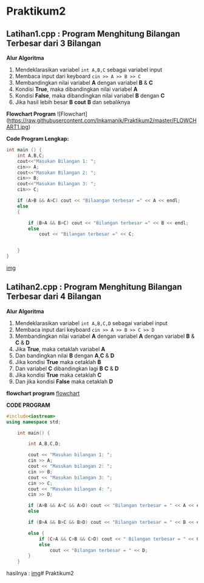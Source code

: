 # Praktikum2

## Latihan1.cpp : Program Menghitung Bilangan Terbesar dari 3 Bilangan

**Alur Algoritma**

1. Mendeklarasikan variabel `int A,B,C` sebagai variabel input
2. Membaca input dari keyboard `cin >> A >> B >> C`
3. Membandingkan nilai variabel **A** dengan variabel **B** & **C**
4. Kondisi **True**, maka dibandingkan nilai variabel **A** 
5. Kondisi **False**, maka dibandingkan nilai variabel **B** dengan **C**
6. Jika hasil lebih besar **B** **cout** **B** dan sebaliknya


**Flowchart Program**
![Flowchart] (https://raw.githubusercontent.com/Inkamanik/Praktikum2/master/FLOWCHART1.jpg)

**Code Program Lengkap:**
```c++
int main () {
    int A,B,C;
    cout<<"Masukan Bilangan 1: ";
    cin>> A;
    cout<<"Masukan Bilangan 2: ";
    cin>> B;
    cout<<"Masukan Bilangan 3: ";
    cin>> C;

    if (A>B && A>C) cout << "Bilaangan terbesar =" << A << endl;
    else
    {

        if (B>A && B>C) cout << "Bilangan terbesar =" << B << endl;
        else
            cout << "Bilangan terbesar =" << C;


    }
}
```
[img](https://raw.githubusercontent.com/Inkamanik/Praktikum2/master/ss.PNG)

## Latihan2.cpp : Program Menghitung Bilangan Terbesar dari 4 Bilangan

**Alur Algoritma**

1. Mendeklarasikan variabel `int A,B,C,D` sebagai variabel input
2. Membaca input dari keyboard `cin >> A >> B >> C >> D`
3. Membandingkan nilai variabel **A** dengan variabel **A** dengan variabel **B** & **C** & **D**
4. Jika **True**, maka cetaklah variabel **A**
5. Dan bandingkan nilai **B** dengan **A**,**C** & **D**
6. Jika kondisi **True** maka cetaklah **B**
7. Dan variabel **C** dibandingkan lagi **B** **C** & **D**
8. Jika kondisi **True** maka cetaklah **C**
9. Dan jika kondisi **False** maka cetaklah **D**

**flowchart program**
[flowchart](https://raw.githubusercontent.com/Inkamanik/Praktikum2/master/FLOWCHARTLT2.jpg)

**CODE PROGRAM**
```c++
#include<iostream>
using namespace std;

    int main() {

        int A,B,C,D;

        cout << "Masukan bilangan 1: ";
        cin >> A;
        cout << "Masukan bilangan 2: ";
        cin >> B;
        cout << "Masukan bilangan 3: ";
        cin >> C;
        cout << "Masukan bilangan 4: ";
        cin >> D;

        if (A>B && A>C && A>D) cout << "Bilangan terbesar = " << A << endl;
        else

        if (B>A && B>C && B>D) cout << "Bilangan terbesar = " << B << endl;

        else {
            if (C>A && C>B && C>D) cout << " Bilangan terbesar = " << C << endl;
            else
                cout << "Bilangan terbesar = " << D;
        }
    }

```

hasilnya : [img](https://raw.githubusercontent.com/Inkamanik/Praktikum2/master/ss1.PNG)# Praktikum2
